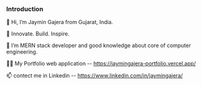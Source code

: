 ### Introduction

👋 Hi, I’m Jaymin Gajera from Gujarat, India.

👀 Innovate. Build. Inspire.

🌱 I’m MERN stack developer and good knowledge about core of computer engineering.

👨‍💻 My Portfolio web application -- https://jaymingajera-portfolio.vercel.app/

📫 contect me in Linkedin -- https://www.linkedin.com/in/jaymingajera/

